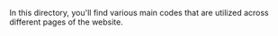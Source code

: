 In this directory, you'll find various main codes that are utilized across different pages of the website.